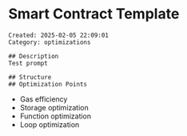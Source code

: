 # Smart Contract Template
    Created: 2025-02-05 22:09:01
    Category: optimizations

    ## Description
    Test prompt

    ## Structure
    ## Optimization Points
- Gas efficiency
- Storage optimization
- Function optimization
- Loop optimization
